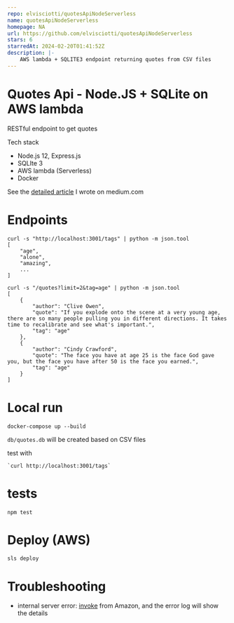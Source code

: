 ```yaml
---
repo: elvisciotti/quotesApiNodeServerless
name: quotesApiNodeServerless
homepage: NA
url: https://github.com/elvisciotti/quotesApiNodeServerless
stars: 6
starredAt: 2024-02-20T01:41:52Z
description: |-
    AWS lambda + SQLITE3 endpoint returning quotes from CSV files 
---
```


# Quotes Api - Node.JS + SQLite on AWS lambda

RESTful endpoint to get quotes

Tech stack
* Node.js 12, Express.js
* SQLIte 3
* AWS lambda (Serverless)
* Docker

See the [detailed article](https://medium.com/@elvisciotti/how-to-create-a-serverless-microservice-node-js-sqlite-44888abb3847) I wrote on medium.com 

# Endpoints

    curl -s "http://localhost:3001/tags" | python -m json.tool
    [
        "age",
        "alone",
        "amazing",
        ...
    ]    
    
    curl -s "/quotes?limit=2&tag=age" | python -m json.tool
    [
        {
            "author": "Clive Owen",
            "quote": "If you explode onto the scene at a very young age, there are so many people pulling you in different directions. It takes time to recalibrate and see what's important.",
            "tag": "age"
        },
        {
            "author": "Cindy Crawford",
            "quote": "The face you have at age 25 is the face God gave you, but the face you have after 50 is the face you earned.",
            "tag": "age"
        }
    ]

# Local run
    docker-compose up --build

`db/quotes.db` will be created based on CSV files

test with
 
    `curl http://localhost:3001/tags`

# tests

    npm test
 

# Deploy (AWS)

    sls deploy

# Troubleshooting
 * internal server error:
   [invoke](https://us-east-1.console.aws.amazon.com/apigateway/home?region=us-east-1) from Amazon, and the error log will show the details

